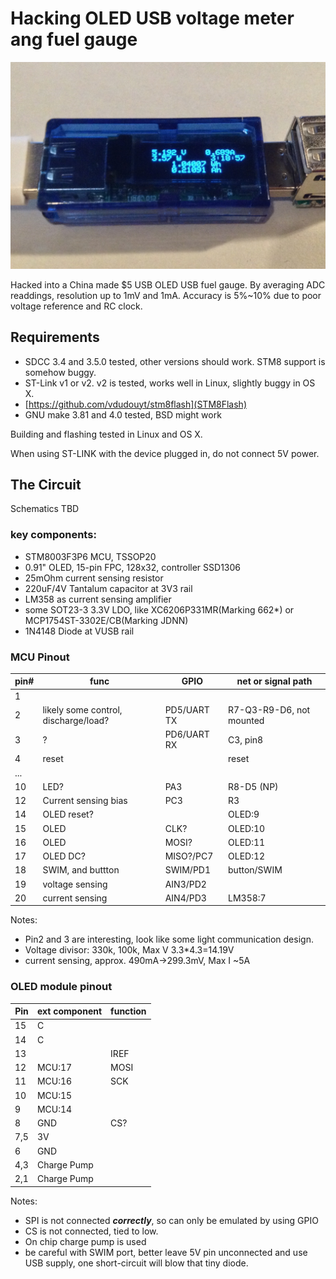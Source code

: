 # Hacking OLED USB voltage meter ang fuel gauge

![](./hardware/IMG_3884.JPG)

Hacked into a China made $5 USB OLED USB fuel gauge. By averaging ADC readdings, resolution up to 1mV and 1mA. Accuracy is 5%~10% due to poor voltage reference and RC clock.

## Requirements

* SDCC 3.4 and 3.5.0 tested, other versions should work. STM8 support is somehow buggy.
* ST-Link v1 or v2. v2 is tested, works well in Linux, slightly buggy in OS X.
* [https://github.com/vdudouyt/stm8flash](STM8Flash) 
* GNU make 3.81 and 4.0 tested, BSD might work

Building and flashing tested in Linux and OS X.

When using ST-LINK with the device plugged in, do not connect 5V power.

## The Circuit

Schematics TBD

### key components:

* STM8003F3P6 MCU, TSSOP20
* 0.91" OLED, 15-pin FPC, 128x32, controller SSD1306
* 25mOhm current sensing resistor
* 220uF/4V Tantalum capacitor at 3V3 rail
* LM358 as current sensing amplifier
* some SOT23-3 3.3V LDO, like XC6206P331MR(Marking 662*) or MCP1754ST-3302E/CB(Marking JDNN)
* 1N4148 Diode at VUSB rail

### MCU Pinout

|pin#| func | GPIO|net or signal path |
|---|---|----|---|
| 1 | | | |
| 2 | likely some control, discharge/load? | PD5/UART TX |R7-Q3-R9-D6, not mounted|
| 3 | ? |PD6/UART RX| C3, pin8 |
| 4 | reset || reset |
| ... |||
| 10| LED? |PA3| R8-D5 (NP)|
| 12| Current sensing bias|PC3| R3 |
| 14| OLED reset? || OLED:9|
| 15| OLED | CLK? | OLED:10|
| 16| OLED | MOSI? | OLED:11 |
| 17| OLED DC?| MISO?/PC7| OLED:12|
| 18| SWIM, and buttton |SWIM/PD1| button/SWIM|
| 19| voltage sensing |AIN3/PD2| |
| 20| current sensing |AIN4/PD3| LM358:7 |

Notes:

* Pin2 and 3 are interesting, look like some light communication design.
* Voltage divisor: 330k, 100k, Max V 3.3*4.3=14.19V
* current sensing, approx. 490mA->299.3mV, Max I ~5A 

### OLED module pinout

|Pin|ext component|function|
|---|---|---|
|15 |C| |
|14 |C| |
|13 ||IREF|
|12|MCU:17|MOSI|
|11|MCU:16|SCK|
|10|MCU:15| |
|9|MCU:14| |
|8 |GND| CS?|
|7,5| 3V| |
|6|GND| |
|4,3| Charge Pump| |
|2,1| Charge Pump| |

Notes:

* SPI is not connected ***correctly***, so can only be emulated by using GPIO
* CS is not connected, tied to low.
* On chip charge pump is used
* be careful with SWIM port, better leave 5V pin unconnected and use USB supply, one short-circuit will blow that tiny diode.